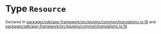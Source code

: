 # Type `Resource`
<sub>Declared in [packages/sdk/app-framework/src/plugins/common/translations.ts:18](https://github.com/dxos/dxos/blob/ee0bfefcb/packages/sdk/app-framework/src/plugins/common/translations.ts#L18) and [packages/sdk/app-framework/src/plugins/common/translations.ts:19](https://github.com/dxos/dxos/blob/ee0bfefcb/packages/sdk/app-framework/src/plugins/common/translations.ts#L19)</sub>






